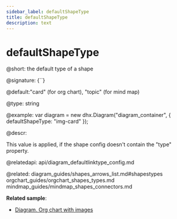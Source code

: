 ```yaml
---
sidebar_label: defaultShapeType
title: defaultShapeType
description: text
---
```


# defaultShapeType

@short: the default type of a shape

@signature: {``}

@default:"card" (for org chart), "topic" (for mind map)

@type: string

@example:
var diagram = new dhx.Diagram("diagram_container", { 
    defaultShapeType: "img-card"
});


@descr:

This value is applied, if the shape config doesn't contain the "type" property.


@relatedapi:
api/diagram_defaultlinktype_config.md

@related:
diagram_guides/shapes_arrows_list.md#shapestypes
orgchart_guides/orgchart_shapes_types.md
mindmap_guides/mindmap_shapes_connectors.md

**Related sample**:
- [Diagram. Org chart with images](https://snippet.dhtmlx.com/qnx3ekin)
